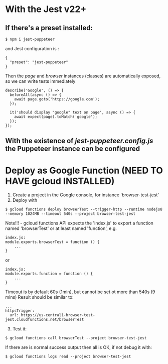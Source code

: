 # With the Jest v22+

## If there's a preset installed:
```
$ npm i jest-puppeteer
```
and Jest configuration is :
```
{
  "preset": "jest-puppeteer"
}
```

Then the *page* and *browser* instances (classes) are automatically exposed,
so we can write tests immediately
```
describe('Google', () => {
  beforeAll(async () => {
    await page.goto('https://google.com');
  });

  it('should display "google" text on page', async () => {
    await expect(page).toMatch('google');
  });
});
```

## With the existence of *jest-puppeteer.config.js* the Puppeteer instance can be configured

# Deploy as Google Function (NEED TO HAVE gcloud INSTALLED)

1. Create a project in the Google console, for instance 'browser-test-jest'
2. Deploy with
```
$ gcloud functions deploy browserTest --trigger-http --runtime nodejs8 --memory 1024MB --timeout 540s --project browser-test-jest
```
Note!!! - gcloud functions API expects the 'index.js' to export a function named 'browserTest' or at least named 'function', e.g.
```
index.js:
module.exports.browserTest = function () {
    ...
}
```
or 
```
index.js:
module.exports.function = function () {
    ...
}
```

Timeout is by default 60s (1min), but cannot be set ot more than 540s (9 mins)
Result should be similar to:
```
...
httpsTrigger:
  url: https://us-central1-browser-test-jest.cloudfunctions.net/browserTest
```  
 

3. Test it:
```
$ gcloud functions call browserTest --project browser-test-jest
```

If there are is normal success output then all is OK, if not debug it with:
```
$ gcloud functions logs read --project browser-test-jest
```
